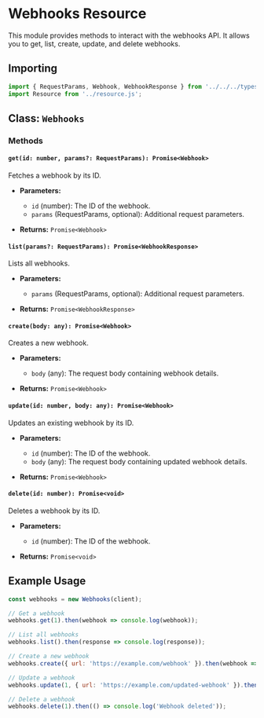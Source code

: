 # Webhooks Resource

This module provides methods to interact with the webhooks API. It allows you to get, list, create, update, and delete webhooks.

## Importing

```javascript
import { RequestParams, Webhook, WebhookResponse } from '../../../types';
import Resource from '../resource.js';
```

## Class: `Webhooks`

### Methods

#### `get(id: number, params?: RequestParams): Promise<Webhook>`

Fetches a webhook by its ID.

- **Parameters:**
    - `id` (number): The ID of the webhook.
    - `params` (RequestParams, optional): Additional request parameters.

- **Returns:** `Promise<Webhook>`

#### `list(params?: RequestParams): Promise<WebhookResponse>`

Lists all webhooks.

- **Parameters:**
    - `params` (RequestParams, optional): Additional request parameters.

- **Returns:** `Promise<WebhookResponse>`

#### `create(body: any): Promise<Webhook>`

Creates a new webhook.

- **Parameters:**
    - `body` (any): The request body containing webhook details.

- **Returns:** `Promise<Webhook>`

#### `update(id: number, body: any): Promise<Webhook>`

Updates an existing webhook by its ID.

- **Parameters:**
    - `id` (number): The ID of the webhook.
    - `body` (any): The request body containing updated webhook details.

- **Returns:** `Promise<Webhook>`

#### `delete(id: number): Promise<void>`

Deletes a webhook by its ID.

- **Parameters:**
    - `id` (number): The ID of the webhook.

- **Returns:** `Promise<void>`

## Example Usage

```javascript
const webhooks = new Webhooks(client);

// Get a webhook
webhooks.get(1).then(webhook => console.log(webhook));

// List all webhooks
webhooks.list().then(response => console.log(response));

// Create a new webhook
webhooks.create({ url: 'https://example.com/webhook' }).then(webhook => console.log(webhook));

// Update a webhook
webhooks.update(1, { url: 'https://example.com/updated-webhook' }).then(webhook => console.log(webhook));

// Delete a webhook
webhooks.delete(1).then(() => console.log('Webhook deleted'));
```
